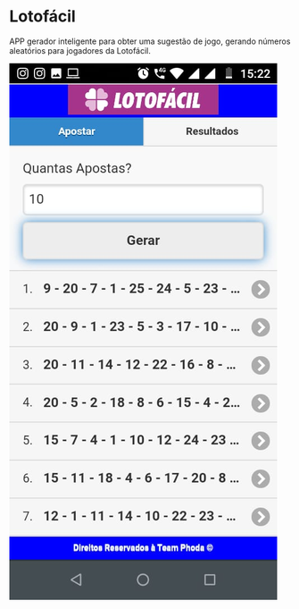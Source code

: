 # Lotofácil
APP gerador inteligente para obter uma sugestão de jogo, gerando números aleatórios para jogadores da Lotofácil.


![](LotoFacil/img/LotoFacilApp.png)
